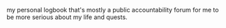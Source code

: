 my personal logbook that's mostly a public accountability forum for me to be more serious about my life and quests.
